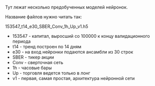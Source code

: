 Тут лежат несколько предобученных моделей нейронок.

Название файлов нужно читать так:

153547_t14_e30_SBER_Conv_1h_Up_v1.h5
* 153547 - капитал, выросший со 100000 к концу валидационного периода
* t14 - тренд построен по 14 дням
* e30 - на вход нейронки подаются ансамбли из 30 строк
* SBER - тикер акции
* Conv - сверточная сеть
* 1h - часовые бары
* Up - торговля ведется только в лонг
* v1 - первая, самая простая, архитектура нейронной сети